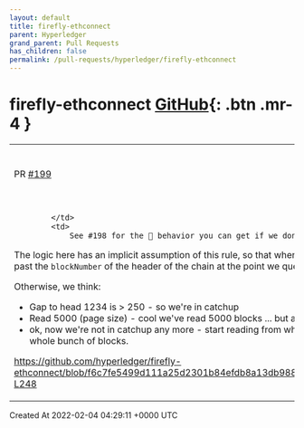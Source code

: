 ```yaml
---
layout: default
title: firefly-ethconnect
parent: Hyperledger
grand_parent: Pull Requests
has_children: false
permalink: /pull-requests/hyperledger/firefly-ethconnect
---
```


# firefly-ethconnect <span class="fs-3 right-align">[GitHub](https://github.com/hyperledger/firefly-ethconnect){: .btn .mr-4 }</span>


<div>
    <table>
        <tr>
            <td>
                PR <a href="https://github.com/hyperledger/firefly-ethconnect/pull/199" class=".btn">#199</a>
            </td>
            <td>
                <b>
                    Protect misconfiguring catchupModeBlockGap < catchupModePageSize and fix catchup
                </b>
            </td>
        </tr>
        <tr>
            <td>
                
            </td>
            <td>
                See #198 for the 🤕 behavior you can get if we don't protect against this.

The logic here has an implicit assumption of this rule, so that when we read a page it's never going to extend past the `blockNumber` of the header of the chain at the point we query.

Otherwise, we think:
- Gap to head 1234 is > 250 - so we're in catchup
- Read 5000 (page size) - cool we've read 5000 blocks ... but actually there were only 1234 to read!!!
- ok, now we're not in catchup any more - start reading from where we left off - but that's now skipped a whole bunch of blocks.

https://github.com/hyperledger/firefly-ethconnect/blob/f6c7fe5499d111a25d2301b84efdb8a13db988e2/internal/events/subscription.go#L223-L248
            </td>
        </tr>
    </table>
    <div class="right-align">
        Created At 2022-02-04 04:29:11 +0000 UTC
    </div>
</div>

